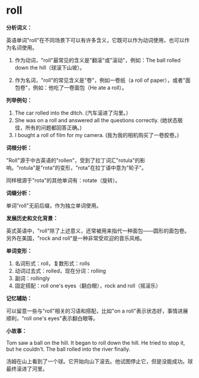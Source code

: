 # roll

**分析词义：**

  

英语单词"roll"在不同场景下可以有许多含义，它既可以作为动词使用，也可以作为名词使用。

  

1.  作为动词，"roll"最常见的含义是"翻滚"或"滚动"，例如：The ball rolled down the hill（球滚下山坡）。
    
      
    
2.  作为名词，"roll"的常见含义是"卷"，例如一卷纸（a roll of paper），或者"面包卷"，例如：他吃了一卷面包（He ate a roll）。
    
      
    

  

**列举例句：**

  

1.  The car rolled into the ditch. (汽车滚进了沟里。）
2.  She was on a roll and answered all the questions correctly. (她状态极佳，所有的问题都回答正确。)
3.  I bought a roll of film for my camera. (我为我的相机购买了一卷胶卷。)

  

**词根分析：**

  

"Roll"源于中古英语的"rollen"，受到了拉丁词汇"rotula"的影响。"rotula"是"rota"的变形，"rota"在拉丁语中意为"轮子"。

  

同样根源于"rota"的其他单词有：rotate（旋转）。

  

**词缀分析：**

  

单词"roll"无前后缀，作为独立单词使用。

  

**发展历史和文化背景：**

  

英式英语中，"roll"除了上述意义，还常被用来指代一种面包——圆形的面包卷。另外在美国，"rock and roll"是一种非常受欢迎的音乐风格。

  

**单词变形：**

  

1.  名词形式：roll，复数形式：rolls
2.  动词过去式：rolled，现在分词：rolling
3.  副词：rollingly
4.  固定搭配：roll one's eyes（翻白眼），rock and roll（摇滚乐）

  

**记忆辅助：**

  

可以留意一些与"roll"相关的习语和搭配，比如"on a roll"表示状态好，事情进展顺利，"roll one's eyes"表示翻白眼等。

  

**小故事：**

  

Tom saw a ball on the hill. It began to roll down the hill. He tried to stop it, but he couldn't. The ball rolled into the river finally.

  

汤姆在山上看到了一个球。它开始向山下滚去。他试图停止它，但是没能成功。球最终滚进了河里。
